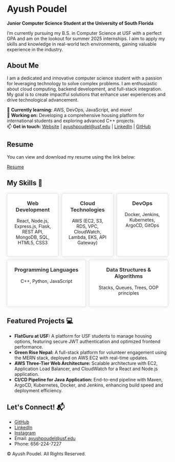 # Ayush Poudel

**Junior Computer Science Student at the University of South Florida**

I’m currently pursuing my B.S. in Computer Science at USF with a perfect GPA and am on the lookout for summer 2025 internships. I aim to apply my skills and knowledge in real-world tech environments, gaining valuable experience in the industry.

## About Me

I am a dedicated and innovative computer science student with a passion for leveraging technology to solve complex problems. I am enthusiastic about cloud computing, backend development, and full-stack integration. My goal is to create impactful solutions that enhance user experiences and drive technological advancement.

🌱 **Currently learning:** AWS, DevOps, JavaScript, and more!  
🔭 **Working on:** Developing a comprehensive housing platform for international students and exploring advanced C++ projects.  
📫 **Get in touch:** [Website](#) | ayushpoudel@usf.edu | [LinkedIn](#) | [GitHub](#)

## Resume

You can view and download my resume using the link below:

[Resume](#)

## My Skills 🧠

<style>
    .skills {
        display: flex;
        flex-wrap: wrap;
        gap: 10px;
        margin: 20px 0;
    }
    .skill-box {
        background: #fff;
        border: 1px solid #ddd;
        border-radius: 5px;
        padding: 20px;
        box-shadow: 0 0 10px rgba(0, 0, 0, 0.1);
        flex: 1 1 calc(33.333% - 20px);
        box-sizing: border-box;
        text-align: center;
    }
    .skill-box h3 {
        margin-top: 0;
        color: #333;
    }
    @media (max-width: 768px) {
        .skill-box {
            flex: 1 1 calc(50% - 20px);
        }
    }
    @media (max-width: 480px) {
        .skill-box {
            flex: 1 1 100%;
        }
    }
</style>

<div class="skills">
    <div class="skill-box">
        <h3>Web Development</h3>
        <p>React, Node.js, Express.js, Flask, REST API, MongoDB, SQL, HTML5, CSS3</p>
    </div>
    <div class="skill-box">
        <h3>Cloud Technologies</h3>
        <p>AWS (EC2, S3, RDS, VPC, CloudWatch, Lambda, EKS, API Gateway)</p>
    </div>
    <div class="skill-box">
        <h3>DevOps</h3>
        <p>Docker, Jenkins, Kubernetes, ArgoCD, GitOps</p>
    </div>
    <div class="skill-box">
        <h3>Programming Languages</h3>
        <p>C++, Python, JavaScript</p>
    </div>
    <div class="skill-box">
        <h3>Data Structures & Algorithms</h3>
        <p>Stacks, Queues, Trees, OOP principles</p>
    </div>
</div>

## Featured Projects 💻

- **FlatGuru at USF:** A platform for USF students to manage housing options, featuring secure JWT authentication and optimized frontend performance.
- **Green Rise Nepal:** A full-stack platform for volunteer engagement using the MERN stack, deployed on AWS EC2 with real-time updates.
- **AWS Three-Tier Web Architecture:** Scalable architecture with EC2, Application Load Balancer, and CloudWatch for a React and Node.js application.
- **CI/CD Pipeline for Java Application:** End-to-end pipeline with Maven, ArgoCD, Kubernetes, Docker, and Jenkins, enhancing build speed and deployment efficiency.

## Let's Connect! 📬

- [GitHub](#)
- [LinkedIn](#)
- [Instagram](#)
- Email: ayushpoudel@usf.edu
- Phone: 656-224-7227

© Ayush Poudel. All Rights Reserved.
